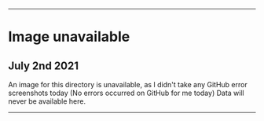 
***

# Image unavailable

## July 2nd 2021

An image for this directory is unavailable, as I didn't take any GitHub error screenshots today (No errors occurred on GitHub for me today) Data will never be available here.

***
